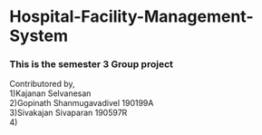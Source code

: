 # Hospital-Facility-Management-System

### This is the semester 3 Group project

Contributored by,<br/>
1)Kajanan Selvanesan <br/>
2)Gopinath Shanmugavadivel 190199A <br/>
3)Sivakajan Sivaparan 190597R<br/>
4)

